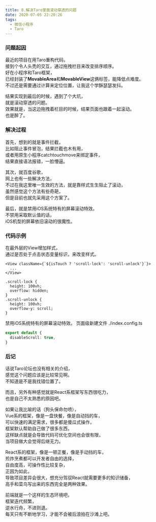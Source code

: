 ```yaml
---
title: 8.解决Taro里面滚动穿透的问题
date: 2020-07-05 22:20:26
tags:
  - 微信小程序
  - Taro
---
```


### 问题起因
最近的项目在用Taro重构代码，  
接到个令人头秃的交互，通过拖拽栏目来改变排序顺序。  
好在小程序和Taro框架，  
已经封装了**MovableArea**和**MovableView**这俩标签，能降低点难度。  
不过还是需要通过计算来定位位置，让我这个学酥瑟瑟发抖。  

结果实现到最后的时候，遇到了个大坑，  
就是滚动穿透的问题。  
效果就是，当这边拖拽着栏目的时候，结果页面也跟着一起滚动。  
也是醉了。  
  
<!-- more -->

### 解决过程
首先，想到的就是事件拦截，  
比如阻止事件冒泡，结果拦截也木有用，  
或者用原生小程序catchtouchmove来绑定事件，  
结果直接语法报错，一脸懵逼。  
  
其次，就百度谷歌，  
网上也有一些解决方法，  
不过在我这里唯一生效的方法，就是靠样式生生阻止了滚动，  
虽然感觉这个方法有些奇葩，  
但是目前也就先采用这个方案了。  

最后，就是禁用iOS系统特有的屏幕滚动特效。  
不禁用采取默认值的话，  
iOS机型的屏幕依旧滚动的很魔性。  
  
### 代码示例
在最外层的View增加样式，  
通过是否处于点击状态变量标识，来改变样式。  
``` tsx
<View className={`${isTouch ? 'scroll-lock': 'scroll-unlock'}`}>
  ...
</View>
```
``` less
.scroll-lock {
  height: 100vh; 
  overflow: hidden;
}
.scroll-unlock {
  height: 100vh; 
  overflow-y: scroll;
}
```
禁用iOS系统特有的屏幕滚动特效。
页面级新建文件 ./index.config.ts  
``` typescript
export default {
  disableScroll: true,
}
```

### 后记
话说Taro论坛也没有相关的介绍，  
感觉这个问题应该是比较常见啊。  
不知道是不是我找错位置了。  
  
而且，另外有种感觉就是React系框架写东西很吃力，  
也是自己不太熟悉的原因吧。  
  
如果让我比喻的话（狗头保命勿喷），  
Vue系的框架，像是一盘快餐，像是自动挡的车，  
可以快速的满足需求，很多都是傻瓜式操作，  
框架默认帮助自己做了很多东西，  
这样缺点就是会导致代码可优化空间也会很有限，  
当项目做大会觉得后继无力。  
  
React系的框架，像是一顿正餐，像是手动挡的车，  
煎炸烹煮都可以开发者自由的选择，  
自由度高，可操作性比较复杂，  
正因为如此，  
导致项目差异会很大，想充分驾驭React就需要更多的知识储备，  
高手和菜鸟写出来的东西完全是两种效果。  
  
前端就是一个这样的生态环境吧，  
框架迭代频繁，  
逆水行舟，不进则退。  
每天只有不断地学习，才能不会被后浪拍在沙滩上吧。  